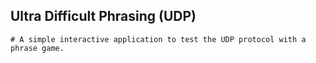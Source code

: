 ## Ultra Difficult Phrasing (UDP)

	# A simple interactive application to test the UDP protocol with a phrase game.
